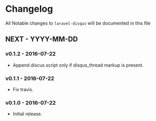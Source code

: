 # Changelog

All Notable changes to `laravel-disqus` will be documented in this file

## NEXT - YYYY-MM-DD

### v0.1.2 - 2016-07-22
- Append discus script only if disqus_thread markup is present.

### v0.1.1 - 2016-07-22
- Fix travis.

### v0.1.0 - 2016-07-22
- Initial release.
